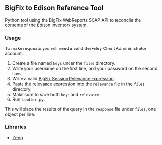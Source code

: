 ## BigFix to Edison Reference Tool

Python tool using the BigFix WebReports SOAP API to reconcile the contents of the Edison inventory system.

### Usage

To make requests you will need a valid Berkeley Client Admininistrator account.

1. Create a file named `keys` under the `files` directory.
2. Write your username on the first line, and your password on the second line.
3. Write a valid [BigFix Session Relevance expression](https://developer.bigfix.com/relevance/guide/session/).
4. Paste the relevance expression into the `relevance` file in the `files` directory.
5. Make sure to save both `keys` and `relevance`.
6. Run `handler.py`.

This will place the results of the query in the `response` file under `files`, one object per line.

### Libraries

* [Zeep](https://docs.python-zeep.org/en/master/)
